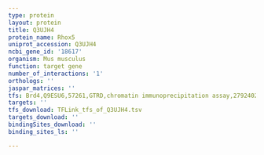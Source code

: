 ```yaml
---
type: protein
layout: protein
title: Q3UJH4
protein_name: Rhox5
uniprot_accession: Q3UJH4
ncbi_gene_id: '18617'
organism: Mus musculus
function: target gene
number_of_interactions: '1'
orthologs: ''
jaspar_matrices: ''
tfs: Brd4,Q9ESU6,57261,GTRD,chromatin immunoprecipitation assay,27924024%5Buid%5D,No
targets: ''
tfs_download: TFLink_tfs_of_Q3UJH4.tsv
targets_download: ''
bindingSites_download: ''
binding_sites_ls: ''

---
```

